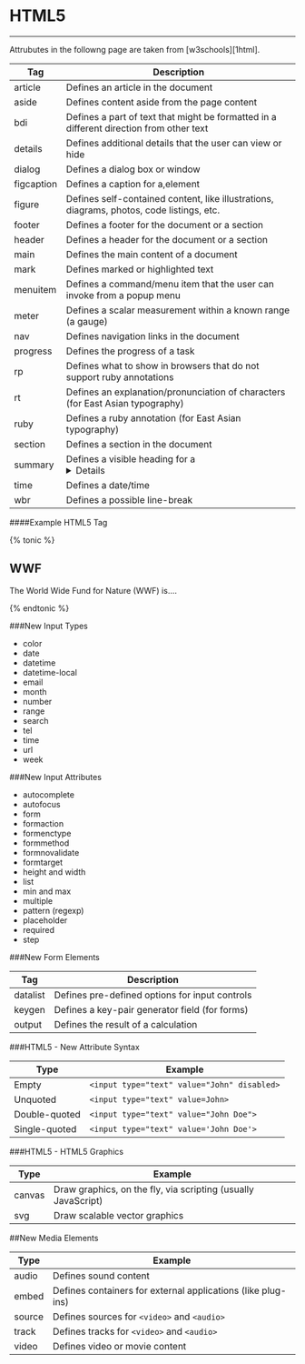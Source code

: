 # HTML5
---
Attrubutes in the followng page are taken from [w3schools][1html].

| Tag  | Description                                                                |
|---|-------------------------------------------------------------------------------------------|
| article  | Defines an article in the document                                             |
| aside  | Defines content aside from the page content                                               |
| bdi  | Defines a part of text that might be formatted in a different direction from other text   |
| details  | Defines additional details that the user can view or hide                                 |
| dialog  | Defines a dialog box or window                                                            |
| figcaption  | Defines a caption for a,element                                                           |
| figure  | Defines self-contained content, like illustrations, diagrams, photos, code listings, etc. |
| footer  | Defines a footer for the document or a section                                            |
| header  | Defines a header for the document or a section                                            |
| main  | Defines the main content of a document                                                    |
| mark | Defines marked or highlighted text                                                        |
| menuitem  | Defines a command/menu item that the user can invoke from a popup menu                    |
| meter  | Defines a scalar measurement within a known range (a gauge)                               |
| nav  | Defines navigation links in the document                                                  |
| progress  | Defines the progress of a task                                                            |
| rp  | Defines what to show in browsers that do not support ruby annotations                     |
| rt  | Defines an explanation/pronunciation of characters (for East Asian typography)            |
| ruby  | Defines a ruby annotation (for East Asian typography)                                     |
| section  | Defines a section in the document                                                         |
| summary  | Defines a visible heading for a <details> element                                         |
| time  | Defines a date/time                                                                       |
| wbr  | Defines a possible line-break                                                             |

####Example HTML5 Tag

{% tonic %}
<section>
  <h1>WWF</h1>
  <p>The World Wide Fund for Nature (WWF) is....</p>
</section>
{% endtonic %}


###New Input Types
* color
* date
* datetime
* datetime-local
* email
* month
* number
* range
* search
* tel
* time
* url
* week

###New Input Attributes

* autocomplete
* autofocus
* form
* formaction
* formenctype
* formmethod
* formnovalidate
* formtarget
* height and width
* list
* min and max
* multiple
* pattern (regexp)
* placeholder
* required
* step

###New Form Elements

| Tag  | Description                                                                |
|---|-------------------------------------------------------------------------------------------|
| datalist | Defines pre-defined options for input controls                         |
| keygen  | Defines a key-pair generator field (for forms)                        |
| output  | Defines the result of a calculation  |

###HTML5 - New Attribute Syntax

| Type |	Example |
|------|----------|
| Empty | ```<input type="text" value="John" disabled>``` |
| Unquoted | ```<input type="text" value=John>``` |
| Double-quoted | ```<input type="text" value="John Doe">``` |
| Single-quoted | ```<input type="text" value='John Doe'>``` |

###HTML5 - HTML5 Graphics

| Type |	Example |
|------|----------|
| canvas | Draw graphics, on the fly, via scripting (usually JavaScript) |
| svg | Draw scalable vector graphics |

##New Media Elements

| Type |	Example |
|------|----------|
| audio | Defines sound content |
| embed | Defines containers for external applications (like plug-ins) |
| source | Defines sources for ```<video>``` and ```<audio>```
| track	 | Defines tracks for ```<video>``` and ```<audio>``` |
| video | Defines video or movie content |
